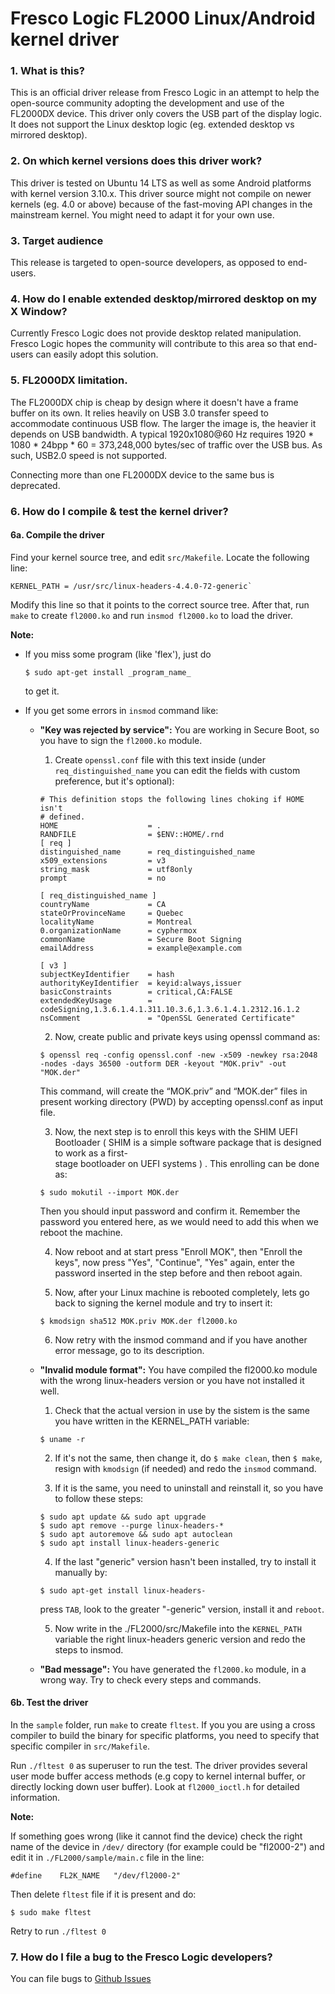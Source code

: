 # Fresco Logic FL2000 Linux/Android kernel driver

### 1. What is this?

This is an official driver release from Fresco Logic in an attempt to help the open-source community adopting the development and use of the FL2000DX device.
This driver only covers the USB part of the display logic. It does not support the Linux desktop logic (eg. extended desktop vs mirrored desktop).

### 2. On which kernel versions does this driver work?

This driver is tested on Ubuntu 14 LTS as well as some Android platforms with kernel version 3.10.x.
This driver source might not compile on newer kernels (eg. 4.0 or above) because of the fast-moving API changes in the
mainstream kernel. You might need to adapt it for your own use.

### 3. Target audience

This release is targeted to open-source developers, as opposed to end-users.

### 4. How do I enable extended desktop/mirrored desktop on my X Window?

Currently Fresco Logic does not provide desktop related manipulation.
Fresco Logic hopes the community will contribute to this area so that end-users can easily adopt this solution.

### 5. FL2000DX limitation.

The FL2000DX chip is cheap by design where it doesn't have a frame buffer on its own.
It relies heavily on USB 3.0 transfer speed to accommodate continuous USB flow.
The larger the image is, the heavier it depends on USB bandwidth.
A typical 1920x1080@60 Hz requires 1920 * 1080 * 24bpp * 60 = 373,248,000 bytes/sec of traffic over the USB bus.
As such, USB2.0 speed is not supported.

Connecting more than one FL2000DX device to the same bus is deprecated.

### 6. How do I compile & test the kernel driver?
#### 6a. Compile the driver

Find your kernel source tree, and edit `src/Makefile`. Locate the following line:
    
    KERNEL_PATH = /usr/src/linux-headers-4.4.0-72-generic`
    
Modify this line so that it points to the correct source tree.
After that, run `make` to create `fl2000.ko` and run `insmod fl2000.ko` to load the driver.


**Note:**

- If you miss some program (like 'flex'), just do 

  ```
  $ sudo apt-get install _program_name_
  ```  
  
  to get it.

- If you get some errors in `insmod` command like:

  - **"Key was rejected by service":** You are working in Secure Boot, so you have to sign the `fl2000.ko` module. 
  
    1. Create `openssl.conf` file with this text inside (under `req_distinguished_name` you can edit the fields with custom preference, but it's optional):
  
    ```
    # This definition stops the following lines choking if HOME isn't
    # defined.
    HOME                    = .
    RANDFILE                = $ENV::HOME/.rnd 
    [ req ]
    distinguished_name      = req_distinguished_name
    x509_extensions         = v3
    string_mask             = utf8only
    prompt                  = no

    [ req_distinguished_name ]
    countryName             = CA
    stateOrProvinceName     = Quebec
    localityName            = Montreal
    0.organizationName      = cyphermox
    commonName              = Secure Boot Signing
    emailAddress            = example@example.com

    [ v3 ]
    subjectKeyIdentifier    = hash
    authorityKeyIdentifier  = keyid:always,issuer
    basicConstraints        = critical,CA:FALSE
    extendedKeyUsage        = codeSigning,1.3.6.1.4.1.311.10.3.6,1.3.6.1.4.1.2312.16.1.2
    nsComment               = "OpenSSL Generated Certificate"
    ```
  
    2. Now, create public and private keys using openssl command as:
  
    ```
    $ openssl req -config openssl.conf -new -x509 -newkey rsa:2048 -nodes -days 36500 -outform DER -keyout "MOK.priv" -out "MOK.der"
    ```
  
    This command, will create the “MOK.priv” and “MOK.der” files in present working directory (PWD) by accepting openssl.conf as input file.
  
    3. Now, the next step is to enroll this keys with the SHIM UEFI Bootloader ( SHIM is a simple software package that is designed to work as a first-  
       stage bootloader on UEFI systems ) . This enrolling can be done as:
  
    ```
    $ sudo mokutil --import MOK.der
    ```

    Then you should input password and confirm it. Remember the password you entered here, as we would need to add this when we reboot the 
    machine.
  
    4. Now reboot and at start press "Enroll MOK", then "Enroll the keys", now press "Yes", "Continue", "Yes" again, enter the password 
       inserted in the step before and then reboot again.
     
    5. Now, after your Linux machine is rebooted completely, lets go back to signing the kernel module and try to insert it:
  
    ```
    $ kmodsign sha512 MOK.priv MOK.der fl2000.ko
    ```
  
    6. Now retry with the insmod command and if you have another error message, go to its description.
  
  - **"Invalid module format":** You have compiled the fl2000.ko module with the wrong linux-headers version or you have not installed it well.

    1. Check that the actual version in use by the sistem is the same you have written in the KERNEL_PATH variable:
  
    ```
    $ uname -r
    ```
  
    2. If it's not the same, then change it, do `$ make clean`, then `$ make`, resign with `kmodsign` (if needed) and redo the `insmod` command.
  
    3. If it is the same, you need to uninstall and reinstall it, so you have to follow these steps:
  
    ```
    $ sudo apt update && sudo apt upgrade
    $ sudo apt remove --purge linux-headers-*
    $ sudo apt autoremove && sudo apt autoclean
    $ sudo apt install linux-headers-generic
    ```
  
    4. If the last "generic" version hasn't been installed, try to install it manually by:
  
    ```
    $ sudo apt-get install linux-headers- 
    ```
  
    press `TAB`, look to the greater "-generic" version, install it and `reboot`.
  
    5. Now write in the ./FL2000/src/Makefile into the `KERNEL_PATH` variable the right linux-headers generic version and redo the steps to insmod.
  
  - **"Bad message":** You have generated the `fl2000.ko` module, in a wrong way. Try to check every steps and commands.


#### 6b. Test the driver

In the `sample` folder, run `make` to create `fltest`. If you you are using a
cross compiler to build the binary for specific platforms, you need to specify that specific
compiler in `src/Makefile`.
    
Run `./fltest 0` as superuser to run the test. The driver provides several
user mode buffer access methods (e.g  copy to kernel internal buffer, or
directly locking down user buffer). Look at `fl2000_ioctl.h` for detailed
information.


**Note:**

If something goes wrong (like it cannot find the device) check the right name of the device in `/dev/` directory (for example could be "fl2000-2") and edit it in `./FL2000/sample/main.c` file in the line:

 ```
 #define	FL2K_NAME	"/dev/fl2000-2"
 ```

Then delete `fltest` file if it is present and do:

 ```
 $ sudo make fltest
 ```
 
Retry to run `./fltest 0`

### 7. How do I file a bug to the Fresco Logic developers?

You can file bugs to [Github Issues](https://github.com/fresco-fl2000/fl2000/issues)


